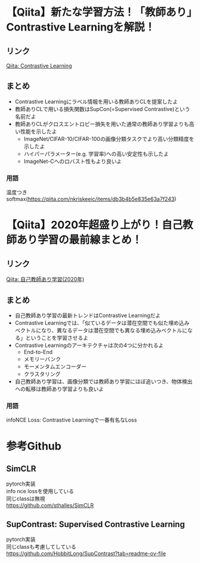 # 【Qiita】新たな学習方法！「教師あり」Contrastive Learningを解説！
## リンク
[Qiita: Contrastive Learning](https://qiita.com/omiita/items/a9b8b891ae759a75dd42)  

## まとめ
* Contrastive Learningにラベル情報を用いる教師ありCLを提案したよ  
* 教師ありCLで用いる損失関数はSupCon(=Supervised Contrastive)という名前だよ   
* 教師ありCLがクロスエントロピー損失を用いた通常の教師あり学習よりも高い性能を示したよ   
    * ImageNet/CIFAR-10/CIFAR-100の画像分類タスクでより高い分類精度を示したよ   
    * ハイパーパラメーター(e.g. 学習率)への高い安定性も示したよ   
    * ImageNet-Cへのロバスト性もより良いよ

### 用語
温度つきsoftmax(https://qiita.com/nkriskeeic/items/db3b4b5e835e63a7f243)


# 【Qiita】2020年超盛り上がり！自己教師あり学習の最前線まとめ！
## リンク
[Qiita: 自己教師あり学習(2020年)](https://qiita.com/omiita/items/a7429ec42e4eef4b6a4d)

## まとめ
* 自己教師あり学習の最新トレンドはContrastive Learningだよ   
* Contrastive Learningでは、「似ているデータは潜在空間でも似た埋め込みベクトルになり、異なるデータは潜在空間でも異なる埋め込みベクトルになる」ということを学習させるよ   
* Contrastive Learningのアーキテクチャは次の4つに分かれるよ   
    * End-to-End   
    * メモリーバンク  
    * モーメンタムエンコーダー  
    * クラスタリング  
* 自己教師あり学習は、画像分類では教師あり学習にほぼ追いつき、物体検出への転移は教師あり学習よりも良いよ

### 用語
infoNCE Loss: Contrastive Learningで一番有名なLoss

# 参考Github
## SimCLR
pytorch実装  
info nce lossを使用している  
同じclassは無視  
https://github.com/sthalles/SimCLR

## SupContrast: Supervised Contrastive Learning
pytorch実装   
同じclassも考慮してしている  
https://github.com/HobbitLong/SupContrast?tab=readme-ov-file
